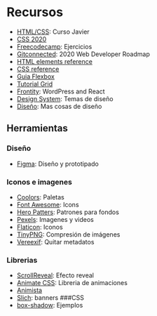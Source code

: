 # Recursos 
- [HTML/CSS](https://www.notion.so/Curso-definitivo-de-HTML-y-CSS-1dcd7b2b926d4c78a9a7259598a575d0): Curso Javier
- [CSS 2020](https://github.com/platzi/CSS2020)
- [Freecodecamp](https://www.freecodecamp.org/learn): Ejercicios
- [Gitconnected](https://levelup.gitconnected.com/the-2020-web-developer-roadmap-76503ddfb327): 2020 Web Developer Roadmap
- [HTML elements reference](https://developer.mozilla.org/en-US/docs/Web/HTML/Element)
- [CSS reference](https://developer.mozilla.org/en-US/docs/Web/CSS/Reference)
- [Guia Flexbox](https://css-tricks.com/snippets/css/a-guide-to-flexbox/)
- [Tutorial Grid](https://www.youtube.com/playlist?list=PLu8EoSxDXHP5CIFvt9-ze3IngcdAc2xKG)
- [Frontity](https://github.com/frontity/frontity): WordPress and React
- [Design System](https://www.notion.so/Design-System-816f9063b78a4cf8a9bd24b9a3d7f7ac): Temas de diseño 
- [Diseño](https://polaris.shopify.com/design/design#navigation): Mas cosas de diseño

## Herramientas
### Diseño
- [Figma](https://www.figma.com/): Diseño y prototipado
### Iconos e imagenes
- [Coolors](https://coolors.co/): Paletas
- [Font Awesome](https://fontawesome.com/): Icons
- [Hero Patters](https://www.heropatterns.com/): Patrones para fondos
- [Pexels](https://www.pexels.com/es-es/): Imagenes y videos
- [Flaticon](https://www.flaticon.es/): Iconos
- [TinyPNG](https://tinypng.com/): Compresión de imágenes
- [Vereexif](https://www.verexif.com/): Quitar metadatos 
### Librerias
- [ScrollReveal](https://scrollrevealjs.org/): Efecto reveal
- [Animate CSS](https://animate.style/): Libreria de animaciones
- [Animista](https://animista.net/)
- [Slich](http://kenwheeler.github.io/slick/): banners
###CSS
- [box-shadow](https://getcssscan.com/css-box-shadow-examples): Ejemplos

